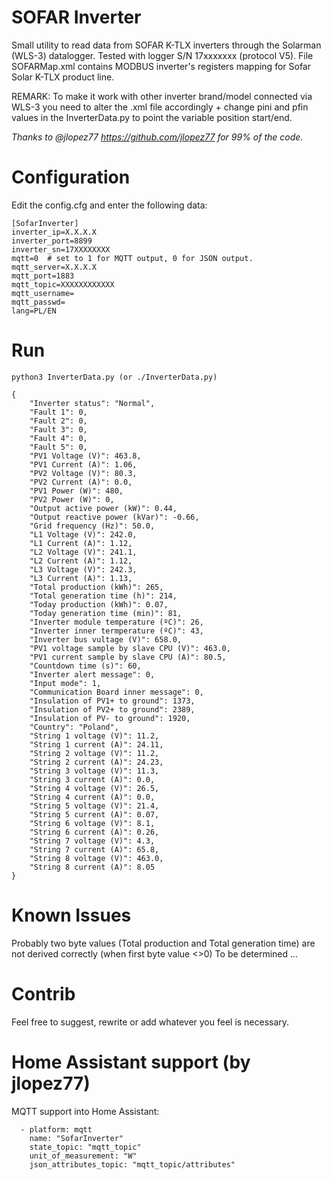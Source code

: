 # SOFAR Inverter
Small utility to read data from SOFAR K-TLX inverters through the Solarman (WLS-3) datalogger. Tested with logger S/N 17xxxxxxx (protocol V5).
File SOFARMap.xml contains MODBUS inverter's registers mapping for Sofar Solar K-TLX product line.

REMARK: To make it work with other inverter brand/model connected via WLS-3 you need to alter the .xml file accordingly + change pini and pfin values in the InverterData.py to point the variable position start/end.

*Thanks to @jlopez77 https://github.com/jlopez77 for 99% of the code.*

# Configuration

Edit the config.cfg and enter the following data:
```
[SofarInverter]
inverter_ip=X.X.X.X
inverter_port=8899
inverter_sn=17XXXXXXXX
mqtt=0  # set to 1 for MQTT output, 0 for JSON output.
mqtt_server=X.X.X.X
mqtt_port=1883
mqtt_topic=XXXXXXXXXXXX
mqtt_username=
mqtt_passwd=
lang=PL/EN
```

# Run
```
python3 InverterData.py (or ./InverterData.py)

{
    "Inverter status": "Normal",
    "Fault 1": 0,
    "Fault 2": 0,
    "Fault 3": 0,
    "Fault 4": 0,
    "Fault 5": 0,
    "PV1 Voltage (V)": 463.8,
    "PV1 Current (A)": 1.06,
    "PV2 Voltage (V)": 80.3,
    "PV2 Current (A)": 0.0,
    "PV1 Power (W)": 480,
    "PV2 Power (W)": 0,
    "Output active power (kW)": 0.44,
    "Output reactive power (kVar)": -0.66,
    "Grid frequency (Hz)": 50.0,
    "L1 Voltage (V)": 242.0,
    "L1 Current (A)": 1.12,
    "L2 Voltage (V)": 241.1,
    "L2 Current (A)": 1.12,
    "L3 Voltage (V)": 242.3,
    "L3 Current (A)": 1.13,
    "Total production (kWh)": 265,
    "Total generation time (h)": 214,
    "Today production (kWh)": 0.07,
    "Today generation time (min)": 81,
    "Inverter module temperature (ºC)": 26,
    "Inverter inner termperature (ºC)": 43,
    "Inverter bus vultage (V)": 658.0,
    "PV1 voltage sample by slave CPU (V)": 463.0,
    "PV1 current sample by slave CPU (A)": 80.5,
    "Countdown time (s)": 60,
    "Inverter alert message": 0,
    "Input mode": 1,
    "Communication Board inner message": 0,
    "Insulation of PV1+ to ground": 1373,
    "Insulation of PV2+ to ground": 2389,
    "Insulation of PV- to ground": 1920,
    "Country": "Poland",
    "String 1 voltage (V)": 11.2,
    "String 1 current (A)": 24.11,
    "String 2 voltage (V)": 11.2,
    "String 2 current (A)": 24.23,
    "String 3 voltage (V)": 11.3,
    "String 3 current (A)": 0.0,
    "String 4 voltage (V)": 26.5,
    "String 4 current (A)": 0.0,
    "String 5 voltage (V)": 21.4,
    "String 5 current (A)": 0.07,
    "String 6 voltage (V)": 8.1,
    "String 6 current (A)": 0.26,
    "String 7 voltage (V)": 4.3,
    "String 7 current (A)": 65.8,
    "String 8 voltage (V)": 463.0,
    "String 8 current (A)": 8.05
}
```

# Known Issues
Probably two byte values (Total production and Total generation time) are not derived correctly (when first byte value <>0)
To be determined ...

# Contrib
Feel free to suggest, rewrite or add whatever you feel is necessary.

# Home Assistant support (by jlopez77)
MQTT support into Home Assistant:

```
  - platform: mqtt
    name: "SofarInverter"
    state_topic: "mqtt_topic"
    unit_of_measurement: "W"
    json_attributes_topic: "mqtt_topic/attributes"
```
